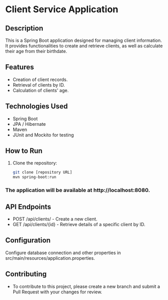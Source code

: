# Client Service Application

## Description
This is a Spring Boot application designed for managing client information. It provides functionalities to create and retrieve clients, as well as calculate their age from their birthdate.

## Features
- Creation of client records.
- Retrieval of clients by ID.
- Calculation of clients' age.

## Technologies Used
- Spring Boot
- JPA / Hibernate
- Maven
- JUnit and Mockito for testing

## How to Run
1. Clone the repository:
   ```bash
   git clone [repository URL]
   mvn spring-boot:run

### The application will be available at http://localhost:8080.

## API Endpoints
- POST /api/clients/ - Create a new client.
- GET /api/clients/{id} - Retrieve details of a specific client by ID.

## Configuration
Configure database connection and other properties in src/main/resources/application.properties.

## Contributing
- To contribute to this project, please create a new branch and submit a Pull Request with your changes for review.
